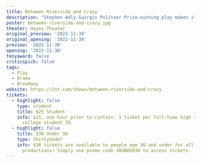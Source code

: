 ```yaml
---
title: Between Riverside and Crazy
description: "Stephen Adly Guirgis Pulitzer Prize-winning play makes its Broadway premiere."
poster: between-riverside-and-crazy.jpg
theater: Hayes Theater
original_preview: '2022-11-30'
original_opening: '2022-11-30'
preview: '2022-11-30'
opening: '2022-11-30'
tonyaward: false
criticspick: false
tags: 
  - Play
  - Drama
  - Broadway
website: https://2st.com/shows/between-riverside-and-crazy
tickets:
  - highlight: false
    type: student
    title: $25 Student
    info: $25, one hour prior to curtain. 1 ticket per full-time high school or
      college student ID.
  - highlight: false
    title: $30 Under 30
    type: thirtyUnder
    info: $30 tickets are available to people age 30 and under for all Second Stage
      productions! Simply use promo code 30UNDER30 to access tickets.
---
```

